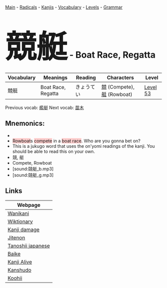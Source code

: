 <style> bigfont {font-size: 100px}</style>
[Main](../README.md) -
[Radicals](../radicals.md) -
[Kanjis](../kanjis.md) -
[Vocabulary](../vocabulary.md) -
[Levels](../levels.md) -
[Grammar](../grammar.md)
# <bigfont> 競艇</bigfont> - Boat Race, Regatta 

| Vocabulary | Meanings | Reading | Characters | Level |
| --- | --- | --- | --- | --- |
| 競艇 | Boat Race, Regatta | きょうてい |  [競](../kanjis/競.md) (Compete), [艇](../kanjis/艇.md) (Rowboat) | [Level 53](../levels/wk_level53.md) |

Previous vocab: [艦艇](艦艇.md) Next vocab: [苗木](苗木.md) 

## Mnemonics:

* 
* <span style="background-color:#ffcccb"> Rowboat</span>s <span style="background-color:#ffcccb"> compete</span> in a <span style="background-color:#ffcccb"> boat race</span>. Who are you gonna bet on?
* This is a jukugo word that uses the on'yomi readings of the kanji. You should be able to read this on your own.
* 競, 艇
* Compete, Rowboat
* [sound:競艇_b.mp3]
* [sound:競艇_g.mp3]


## Links 

| Webpage |
| --- |
| [Wanikani          ](https://www.wanikani.com/kanji/競艇) |
| [Wiktionary        ](https://en.wiktionary.org/wiki/競艇) |
| [Kanji damage      ](http://www.kanjidamage.com/kanji/search?utf8=✓&q=競艇) |
| [Jitenon           ](https://jitenon.com/kanji/競艇) |
| [Tanoshii japanese ](https://www.tanoshiijapanese.com/dictionary/kanji.cfm?k=競艇) |
| [Baike             ](https://baike.baidu.com/item/競艇) |
| [Kanji Alive       ](https://app.kanjialive.com/競艇) |
| [Kanshudo          ](https://www.kanshudo.com/searchmn?q=競艇) |
| [Koohii            ](https://kanji.koohii.com/study/kanji/競艇) |
